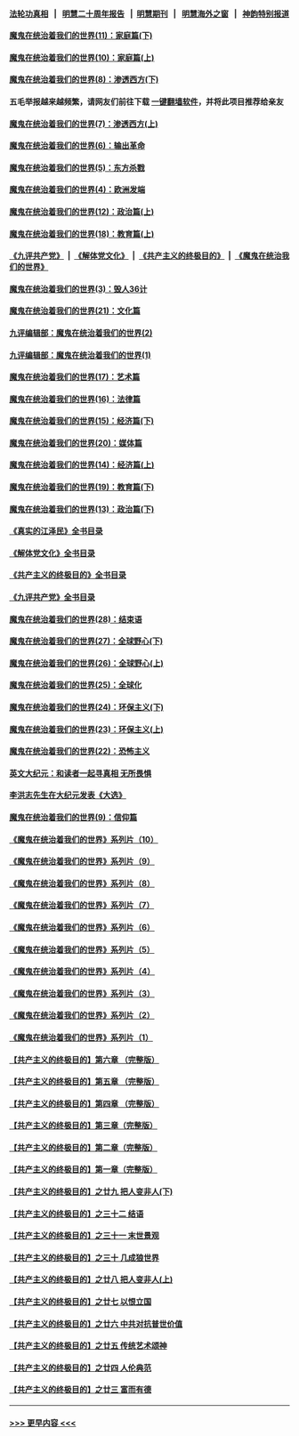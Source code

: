 #### [法轮功真相](https://github.com/gfw-breaker/truth/blob/master/README.md?t=0) &nbsp;&nbsp;|&nbsp;&nbsp; [明慧二十周年报告](https://github.com/gfw-breaker/mh-reports/blob/master/README.md?t=0) &nbsp;&nbsp;|&nbsp;&nbsp;[明慧期刊](https://github.com/gfw-breaker/mh-qikan) &nbsp;&nbsp;|&nbsp;&nbsp; [明慧海外之窗](https://github.com/gfw-breaker/mh-news/blob/master/README.md?t=0) &nbsp;&nbsp;|&nbsp;&nbsp; [神韵特别报道](https://github.com/gfw-breaker/mh-news/blob/master/shenyun.md?t=0)
#### [魔鬼在统治着我们的世界(11)：家庭篇(下)](../pages/nsc422/n10440961.md?t=11201552) 
#### [魔鬼在统治着我们的世界(10)：家庭篇(上)](../pages/nsc422/n10435448.md?t=11201552) 
#### [魔鬼在统治着我们的世界(8)：渗透西方(下)](../pages/nsc422/n10429603.md?t=11201552) 
#### 五毛举报越来越频繁，请网友们前往下载 [一键翻墙软件](https://github.com/gfw-breaker/ssr-accounts)，并将此项目推荐给亲友
#### [魔鬼在统治着我们的世界(7)：渗透西方(上)](../pages/nsc422/n10426013.md?t=11201552) 
#### [魔鬼在统治着我们的世界(6)：输出革命](../pages/nsc422/n10421536.md?t=11201552) 
#### [魔鬼在统治着我们的世界(5)：东方杀戮](../pages/nsc422/n10417707.md?t=11201552) 
#### [魔鬼在统治着我们的世界(4)：欧洲发端](../pages/nsc422/n10414890.md?t=11201552) 
#### [魔鬼在统治着我们的世界(12)：政治篇(上)](../pages/nsc422/n10444576.md?t=11201552) 
#### [魔鬼在统治着我们的世界(18)：教育篇(上)](../pages/nsc422/n10526970.md?t=11201552) 
#### [《九评共产党》](https://github.com/begood0513/9ping.md/blob/master/README.md) &nbsp;|&nbsp; [《解体党文化》](../../../../jtdwh.md/blob/master/README.md)  &nbsp;|&nbsp; [《共产主义的终极目的》](../../../../gczydzjmd.md/blob/master/README.md) &nbsp;|&nbsp; [《魔鬼在统治我们的世界》](../../../../mgztzwmdsj.md/blob/master/README.md) 
#### [魔鬼在统治着我们的世界(3)：毁人36计](../pages/nsc422/n10411583.md?t=11201552) 
#### [魔鬼在统治着我们的世界(21)：文化篇](../pages/nsc422/n10597706.md?t=11201552) 
#### [九评编辑部：魔鬼在统治着我们的世界(2)](../pages/nsc422/n10410036.md?t=11201552) 
#### [九评编辑部：魔鬼在统治着我们的世界(1)](../pages/nsc422/n10406825.md?t=11201552) 
#### [魔鬼在统治着我们的世界(17)：艺术篇](../pages/nsc422/n10499093.md?t=11201552) 
#### [魔鬼在统治着我们的世界(16)：法律篇](../pages/nsc422/n10485969.md?t=11201552) 
#### [魔鬼在统治着我们的世界(15)：经济篇(下)](../pages/nsc422/n10469975.md?t=11201552) 
#### [魔鬼在统治着我们的世界(20)：媒体篇](../pages/nsc422/n10586579.md?t=11201552) 
#### [魔鬼在统治着我们的世界(14)：经济篇(上)](../pages/nsc422/n10457370.md?t=11201552) 
#### [魔鬼在统治着我们的世界(19)：教育篇(下)](../pages/nsc422/n10564808.md?t=11201552) 
#### [魔鬼在统治着我们的世界(13)：政治篇(下)](../pages/nsc422/n10448270.md?t=11201552) 
#### [《真实的江泽民》全书目录](../pages/nsc422/n13721399.md?t=11201552) 
#### [《解体党文化》全书目录](../pages/nsc422/n13721157.md?t=11201552) 
#### [《共产主义的终极目的》全书目录](../pages/nsc422/n13721048.md?t=11201552) 
#### [《九评共产党》全书目录](../pages/nsc422/n13708085.md?t=11201552) 
#### [魔鬼在统治着我们的世界(28)：结束语](../pages/nsc422/n10936246.md?t=11201552) 
#### [魔鬼在统治着我们的世界(27)：全球野心(下)](../pages/nsc422/n10928319.md?t=11201552) 
#### [魔鬼在统治着我们的世界(26)：全球野心(上)](../pages/nsc422/n10900318.md?t=11201552) 
#### [魔鬼在统治着我们的世界(25)：全球化](../pages/nsc422/n10788205.md?t=11201552) 
#### [魔鬼在统治着我们的世界(24)：环保主义(下)](../pages/nsc422/n10695307.md?t=11201552) 
#### [魔鬼在统治着我们的世界(23)：环保主义(上)](../pages/nsc422/n10688613.md?t=11201552) 
#### [魔鬼在统治着我们的世界(22)：恐怖主义](../pages/nsc422/n10614727.md?t=11201552) 
#### [英文大纪元：和读者一起寻真相 无所畏惧](../pages/nsc422/n12542027.md?t=11201552) 
#### [李洪志先生在大纪元发表《大选》](../pages/nsc422/n12534746.md?t=11201552) 
#### [魔鬼在统治着我们的世界(9)：信仰篇](../pages/nsc422/n10432159.md?t=11201552) 
#### [《魔鬼在统治着我们的世界》系列片（10）](../pages/nsc422/n12292670.md?t=11201552) 
#### [《魔鬼在统治着我们的世界》系列片（9）](../pages/nsc422/n12290859.md?t=11201552) 
#### [《魔鬼在统治着我们的世界》系列片（8）](../pages/nsc422/n12287445.md?t=11201552) 
#### [《魔鬼在统治着我们的世界》系列片（7）](../pages/nsc422/n12283425.md?t=11201552) 
#### [《魔鬼在统治着我们的世界》系列片（6）](../pages/nsc422/n12282314.md?t=11201552) 
#### [《魔鬼在统治着我们的世界》系列片（5）](../pages/nsc422/n12281419.md?t=11201552) 
#### [《魔鬼在统治着我们的世界》系列片（4）](../pages/nsc422/n12274024.md?t=11201552) 
#### [《魔鬼在统治着我们的世界》系列片（3）](../pages/nsc422/n12271322.md?t=11201552) 
#### [《魔鬼在统治着我们的世界》系列片（2）](../pages/nsc422/n12269049.md?t=11201552) 
#### [《魔鬼在统治着我们的世界》系列片（1）](../pages/nsc422/n12267575.md?t=11201552) 
#### [【共产主义的终极目的】第六章 （完整版）](../pages/nsc422/n11428913.md?t=11201552) 
#### [【共产主义的终极目的】第五章 （完整版）](../pages/nsc422/n11428912.md?t=11201552) 
#### [【共产主义的终极目的】第四章 （完整版）](../pages/nsc422/n11428907.md?t=11201552) 
#### [【共产主义的终极目的】第三章（完整版）](../pages/nsc422/n11428848.md?t=11201552) 
#### [【共产主义的终极目的】第二章（完整版）](../pages/nsc422/n11428831.md?t=11201552) 
#### [【共产主义的终极目的】第一章（完整版）](../pages/nsc422/n11417651.md?t=11201552) 
#### [【共产主义的终极目的】之廿九 把人变非人(下)](../pages/nsc422/n11344140.md?t=11201552) 
#### [【共产主义的终极目的】之三十二 结语](../pages/nsc422/n11360535.md?t=11201552) 
#### [【共产主义的终极目的】之三十一 末世景观](../pages/nsc422/n11351129.md?t=11201552) 
#### [【共产主义的终极目的】之三十 几成狼世界](../pages/nsc422/n11348280.md?t=11201552) 
#### [【共产主义的终极目的】之廿八 把人变非人(上)](../pages/nsc422/n11340492.md?t=11201552) 
#### [【共产主义的终极目的】之廿七 以恨立国](../pages/nsc422/n11336944.md?t=11201552) 
#### [【共产主义的终极目的】之廿六 中共对抗普世价值](../pages/nsc422/n11324785.md?t=11201552) 
#### [【共产主义的终极目的】之廿五 传统艺术颂神](../pages/nsc422/n11296396.md?t=11201552) 
#### [【共产主义的终极目的】之廿四 人伦典范](../pages/nsc422/n11296397.md?t=11201552) 
#### [【共产主义的终极目的】之廿三 富而有德](../pages/nsc422/n11283598.md?t=11201552) 

----
#### [ >>> 更早内容 <<< ](../indexes/nsc422-earlier.md?t=11201552)
